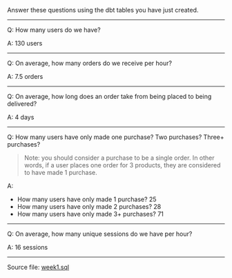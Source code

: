 Answer these questions using the dbt tables you have just created.

---

Q: How many users do we have?

A: 130 users

---

Q: On average, how many orders do we receive per hour?

A: 7.5 orders

---

Q: On average, how long does an order take from being placed to being delivered?

A: 4 days

---

Q: How many users have only made one purchase? Two purchases? Three+ purchases? 

> Note: you  should consider a purchase to be a single order. In other words, if a user places one order for 3 products, they are considered to have made 1 purchase.

A:
- How many users have only made 1 purchase?     25
- How many users have only made 2 purchases?	28
- How many users have only made 3+ purchases?	71

---

Q: On average, how many unique sessions do we have per hour?

A: 16 sessions

---

Source file: [week1.sql](../../greenery/analyses/week1.sql)

